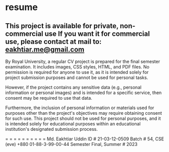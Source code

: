 # resume
This project is available for private, non-commercial use 
If you want it for commercial use, please contact at mail to: eakhtiar.me@gmail.com
------------------------------------------------------------------------------------

By Royal University, a regular CV project is prepared for the final semester examination. 
It includes images, CSS styles, HTML, and PDF files. No permission is required for anyone to use it, 
as it is intended solely for project submission purposes and cannot be used for personal tasks.


However, if the project contains any sensitive data (e.g., 
personal information or personal images) and is intended 
for a specific service, then consent may be required to 
use that data.

Furthermore, the inclusion of personal information or materials used for purposes other than 
the project's objectives may require obtaining consent for such use. This project should not 
be used for personal purposes, and it is intended solely for educational purposes within an 
educational institution's designated submission process.


= = = = = = = = = =
Md. Eakhtiar Uddin
ID # 21-03-12-0509
Batch # 54, CSE (eve)
+880 01-88-3-99-00-44
Semester Final, Summer # 2023
